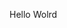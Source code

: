 Hello Wolrd














































































































































































































































































































































































































































































































































































































































































































































































































































































































































































































































































































































































































































































































































































































































































































































































































































































































































































































































































































































































































































































































































































































































































































































































































































































































































































































































































































































































































































































































































































































































































































































































































































































































































































































































































































































































































































































































































































































































































































































































































































































































































































































































































































































































































































































































































































































































































































































































































































































































































































































































